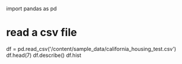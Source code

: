 import pandas as pd
# read a csv file
df = pd.read_csv('/content/sample_data/california_housing_test.csv')
df.head(7)
df.describe()
df.hist
